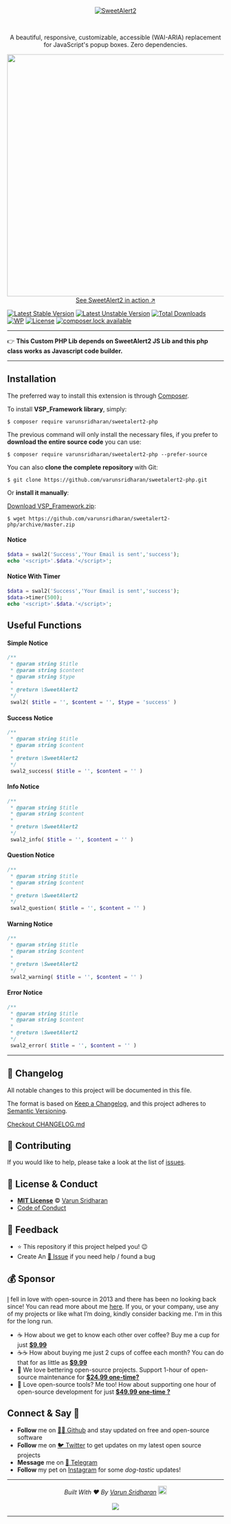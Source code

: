 <p align="center">
  <a href="https://sweetalert2.github.io/">
    <img src="https://raw.githubusercontent.com/sweetalert2/sweetalert2/master/assets/swal2-logo.png" alt="SweetAlert2">
  </a>
</p>

<br>

<p align="center">
  A beautiful, responsive, customizable, accessible (WAI-ARIA) replacement for JavaScript's popup boxes. Zero dependencies.
</p>


<p align="center">
  <a href="https://sweetalert2.github.io/">
    <img src="https://raw.github.com/sweetalert2/sweetalert2/master/assets/sweetalert2.gif" width="562"><br>
    See SweetAlert2 in action ↗
  </a>
</p>

[![Latest Stable Version][latest-stable-version-img]][latest-stable-version-link]
[![Latest Unstable Version][latest-Unstable-version-img]][latest-Unstable-version-link]
[![Total Downloads][total-downloads-img]][total-downloads-link]
[![WP][wpcs-img]][wpcs-link]
[![License][license-img]][license-link]
[![composer.lock available][composerlock-img]][composerlock-link]


---

:point_right: **This Custom PHP Lib depends on SweetAlert2 JS Lib and this php class works as Javascript code builder.**

---

## Installation
The preferred way to install this extension is through [Composer][composer].

To install **VSP_Framework library**, simply:

    $ composer require varunsridharan/sweetalert2-php

The previous command will only install the necessary files, if you prefer to **download the entire source code** you can use:

    $ composer require varunsridharan/sweetalert2-php --prefer-source

You can also **clone the complete repository** with Git:

    $ git clone https://github.com/varunsridharan/sweetalert2-php.git

Or **install it manually**:

[Download VSP_Framework.zip][downloadzip]:

    $ wget https://github.com/varunsridharan/sweetalert2-php/archive/master.zip
    
####  Notice
```php
$data = swal2('Success','Your Email is sent','success');
echo '<script>'.$data.'</script>';
```

#### Notice With Timer
```php
$data = swal2('Success','Your Email is sent','success');
$data->timer(500);
echo '<script>'.$data.'</script>';
```

Useful Functions
---

#### Simple Notice
```php
/**
 * @param string $title
 * @param string $content
 * @param string $type
 *
 * @return \SweetAlert2
 */
 swal2( $title = '', $content = '', $type = 'success' )
```

#### Success Notice
```php
/**
 * @param string $title
 * @param string $content
 *
 * @return \SweetAlert2
 */
 swal2_success( $title = '', $content = '' )
```

#### Info Notice
```php
/**
 * @param string $title
 * @param string $content
 *
 * @return \SweetAlert2
 */
 swal2_info( $title = '', $content = '' )
```

#### Question Notice
```php
/**
 * @param string $title
 * @param string $content
 *
 * @return \SweetAlert2
 */
 swal2_question( $title = '', $content = '' ) 
```

#### Warning Notice
```php
/**
 * @param string $title
 * @param string $content
 *
 * @return \SweetAlert2
 */
 swal2_warning( $title = '', $content = '' )
```

#### Error Notice
```php
/**
 * @param string $title
 * @param string $content
 *
 * @return \SweetAlert2
 */
 swal2_error( $title = '', $content = '' )
 ```


---

<!-- START common-footer.mustache  -->
## 📝 Changelog
All notable changes to this project will be documented in this file.

The format is based on [Keep a Changelog](https://keepachangelog.com/en/1.0.0/),
and this project adheres to [Semantic Versioning](https://semver.org/spec/v2.0.0.html).

[Checkout CHANGELOG.md](https://github.com/varunsridharan/sweetalert2-php/blob/main/CHANGELOG.md)


## 🤝 Contributing
If you would like to help, please take a look at the list of [issues](https://github.com/varunsridharan/sweetalert2-php/issues/).


## 📜  License & Conduct
- [**MIT License**](https://github.com/varunsridharan/sweetalert2-php/blob/main/LICENSE) © [Varun Sridharan](website)
- [Code of Conduct](https://github.com/varunsridharan/.github/blob/main/CODE_OF_CONDUCT.md)


## 📣 Feedback
- ⭐ This repository if this project helped you! :wink:
- Create An [🔧 Issue](https://github.com/varunsridharan/sweetalert2-php/issues/) if you need help / found a bug


## 💰 Sponsor
[I][twitter] fell in love with open-source in 2013 and there has been no looking back since! You can read more about me [here][website].
If you, or your company, use any of my projects or like what I’m doing, kindly consider backing me. I'm in this for the long run.

- ☕ How about we get to know each other over coffee? Buy me a cup for just [**$9.99**][buymeacoffee]
- ☕️☕️ How about buying me just 2 cups of coffee each month? You can do that for as little as [**$9.99**][buymeacoffee]
- 🔰         We love bettering open-source projects. Support 1-hour of open-source maintenance for [**$24.99 one-time?**][paypal]
- 🚀         Love open-source tools? Me too! How about supporting one hour of open-source development for just [**$49.99 one-time ?**][paypal]

<!-- Personl Links -->
[paypal]: https://sva.onl/paypal
[buymeacoffee]: https://sva.onl/buymeacoffee
[twitter]: https://sva.onl/twitter/
[website]: https://sva.onl/website/


## Connect & Say 👋
- **Follow** me on [👨‍💻 Github][github] and stay updated on free and open-source software
- **Follow** me on [🐦 Twitter][twitter] to get updates on my latest open source projects
- **Message** me on [📠 Telegram][telegram]
- **Follow** my pet on [Instagram][sofythelabrador] for some _dog-tastic_ updates!

<!-- Personl Links -->
[sofythelabrador]: https://www.instagram.com/sofythelabrador/
[github]: https://sva.onl/github/
[twitter]: https://sva.onl/twitter/
[telegram]: https://sva.onl/telegram/


---

<p align="center">
<i>Built With ♥ By <a href="https://sva.onl/twitter"  target="_blank" rel="noopener noreferrer">Varun Sridharan</a> <a href="https://en.wikipedia.org/wiki/India">
   <img src="https://cdn.svarun.dev/flag-india.jpg" width="20px"/></a> </i> <br/><br/>
   <img src="https://cdn.svarun.dev/codeispoetry.png"/>
</p>

---


<!-- END common-footer.mustache  -->

[composer]: http://getcomposer.org/download/
[downloadzip]:https://github.com/varunsridharan/sweetalert2-php/archive/master.zip

[latest-stable-version-img]: https://poser.pugx.org/varunsridharan/sweetalert2-php/version
[latest-Unstable-version-img]: https://poser.pugx.org/varunsridharan/sweetalert2-php/v/unstable
[total-downloads-img]: https://poser.pugx.org/varunsridharan/sweetalert2-php/downloads
[Latest-Unstable-version-img]: https://poser.pugx.org/varunsridharan/sweetalert2-php/v/unstable
[wpcs-img]: https://img.shields.io/badge/WordPress-Standar-1abc9c.svg
[license-img]: https://poser.pugx.org/varunsridharan/sweetalert2-php/license
[composerlock-img]: https://poser.pugx.org/varunsridharan/sweetalert2-php/composerlock

[latest-stable-version-link]: https://packagist.org/packages/varunsridharan/sweetalert2-php
[latest-Unstable-version-link]: https://packagist.org/packages/varunsridharan/sweetalert2-php
[total-downloads-link]: https://packagist.org/packages/varunsridharan/sweetalert2-php
[Latest-Unstable-Version-link]: https://packagist.org/packages/varunsridharan/sweetalert2-php
[wpcs-link]: https://github.com/WordPress-Coding-Standards/WordPress-Coding-Standards/
[license-link]: https://packagist.org/packages/varunsridharan/sweetalert2-php
[composerlock-link]: https://packagist.org/packages/varunsridharan/sweetalert2-php
